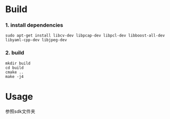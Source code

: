 # Build
### 1. install dependencies
```
sudo apt-get install libcv-dev libpcap-dev libpcl-dev libboost-all-dev libyaml-cpp-dev libjpeg-dev
```
### 2. build
```
mkdir build
cd build
cmake ..
make -j4
```

# Usage
参照sdk文件夹